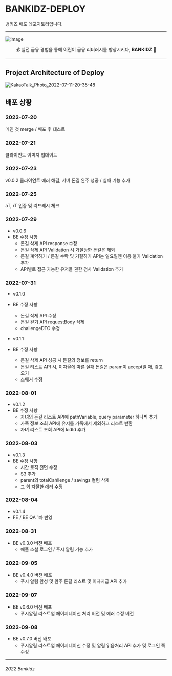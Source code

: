 # BANKIDZ-DEPLOY
뱅키즈 배포 레포지토리입니다.

---
![image](https://user-images.githubusercontent.com/63996052/180037052-29f57dd5-ef81-4062-8326-472c7c2b27be.png)


<div align="center"> 
💰 실전 금융 경험을 통해 어린이 금융 리터러시를 향상시키다, <b>BANKIDZ</b> 🐷
</div>

---

## Project Architecture of Deploy
![KakaoTalk_Photo_2022-07-11-20-35-48](https://user-images.githubusercontent.com/59060780/178255707-814eb2ac-be3a-4350-940c-f060890c2420.jpeg)

## 배포 상황

### 2022-07-20 ### 
메인 첫 merge / 배포 후 테스트

### 2022-07-21 ###
클라이언트 이미지 업데이트

### 2022-07-23 ###
v0.0.2 클라이언트 에러 해결, 서버 돈길 완주 성공 / 실패 기능 추가

### 2022-07-25 ###
aT, rT 인증 및 리프레시 체크

### 2022-07-29 ###
* v0.0.6
* BE 수정 사항
  * 돈길 삭제 API response 수정
  * 돈길 삭제 API Validation 시 거절당한 돈길은 제외
  * 돈길 계약하기 / 돈길 수락 및 거절하기 API는 일요일엔 이용 불가 Validation 추가
  * API별로 접근 가능한 유저들 권한 검사 Validation 추가 

### 2022-07-31 ###
* v0.1.0
* BE 수정 사항
  * 돈길 삭제 API 수정
  * 돈길 걷기 API requestBody 삭제
  * challengeDTO 수정

* v0.1.1
* BE 수정 사항
  * 돈길 삭제 API 성공 시 돈길의 정보를 return
  * 돈길 리스트 API 시, 이자율에 따른 실패 돈길은 param이 accept일 때, 갖고오기
  * 스웨거 수정

### 2022-08-01 ###
* v0.1.2
* BE 수정 사항
  * 자녀의 돈길 리스트 API에 pathVariable, query parameter 하나씩 추가
  * 가족 정보 조회 API에 유저를 가족에서 제외하고 리스트 반환
  * 자녀 리스트 조회 API에 kidId 추가

### 2022-08-03 ###
* v0.1.3
* BE 수정 사항
  * 시간 로직 전면 수정
  * S3 추가
  * parent의 totalCahllenge / savings 컬럼 삭제
  * 그 외 자잘한 에러 수정

### 2022-08-04 ###
* v0.1.4
* FE / BE QA 1차 반영

### 2022-08-31 ###
* BE v0.3.0 버전 배포
  * 애플 소셜 로그인 / 푸시 알림 기능 추가

### 2022-09-05 ###
* BE v0.4.0 버전 배포
  * 푸시 알림 완성 및 완주 돈길 리스트 및 이자지급 API 추가

### 2022-09-07 ###
* BE v0.6.0 버전 배포
  * 푸시알림 리스트업 페이지네이션 처리 버전 및 에러 수정 버전

### 2022-09-08 ###
* BE v0.7.0 버전 배포
  * 푸시알림 리스트업 페이지네이션 수정 및 알림 읽음처리 API 추가 및 로그인 쪽 수정
---

###### 2022 Bankidz
